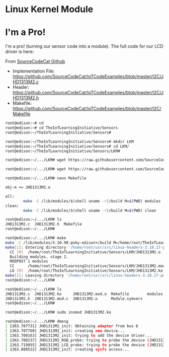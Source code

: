
# Linux Kernel Module

# I'm a Pro!

I'm a pro! (turning our sensor code into a module). The full code for our LCD driver is here:

From [SourceCodeCat Github](https://github.com/SourceCodeCat/IoTCodeExamples/)

- Implementation File: https://github.com/SourceCodeCat/IoTCodeExamples/blob/master/I2C/JHD1313M2.c
- Header: https://github.com/SourceCodeCat/IoTCodeExamples/blob/master/I2C/JHD1313M2.h
- Makefile: https://github.com/SourceCodeCat/IoTCodeExamples/blob/master/I2C/Makefile

```sh
root@edison:~# cd
root@edison:~# cd TheIoTLearningInitiative/Sensors
root@edison:~/TheIoTLearningInitiative/Sensors# 
```

```sh
root@edison:~/TheIoTLearningInitiative/Sensors# mkdir LKM
root@edison:~/TheIoTLearningInitiative/Sensors# cd LKM/
root@edison:~/TheIoTLearningInitiative/Sensors/LKM# 
```

```sh
root@edison:~/.../LKM# wget https://raw.githubusercontent.com/SourceCodeCat/IoTCodeExamples/master/I2C/JHD1313M2.c
```

```sh
root@edison:~/.../LKM# wget https://raw.githubusercontent.com/SourceCodeCat/IoTCodeExamples/master/I2C/JHD1313M2.h
```

```sh
root@edison:~/.../LKM# nano Makefile
```

```sh
obj-m += JHD1313M2.o

all:
        make -C /lib/modules/$(shell uname -r)/build M=$(PWD) modules
clean:
        make -C /lib/modules/$(shell uname -r)/build M=$(PWD) clean
```

```sh
root@edison:~/.../LKM# ls                                     
JHD1313M2.c  JHD1313M2.h  Makefile                                                         
root@edison:~/.../LKM#  
```

```sh
root@edison:~/.../LKM# make
make -C /lib/modules/3.10.98-poky-edison+/build M=/home/root/TheIoTLearningInitiative/Senss
make[1]: Entering directory '/home/root/usr/src/linux-headers-3.10.17-poky-edison'
  CC [M]  /home/root/TheIoTLearningInitiative/Sensors/LKM/JHD1313M2.o
  Building modules, stage 2.
  MODPOST 1 modules
  CC      /home/root/TheIoTLearningInitiative/Sensors/LKM/JHD1313M2.mod.o
  LD [M]  /home/root/TheIoTLearningInitiative/Sensors/LKM/JHD1313M2.ko
make[1]: Leaving directory '/home/root/usr/src/linux-headers-3.10.17-poky-edison'
root@edison:~/.../LKM#  
```

```sh
root@edison:~/.../LKM# ls  
JHD1313M2.c  JHD1313M2.ko     JHD1313M2.mod.o  Makefile        modules.order
JHD1313M2.h  JHD1313M2.mod.c  JHD1313M2.o      Module.symvers
root@edison:~/.../LKM# 
```

```sh
root@edison:~/.../LKM# sudo insmod JHD1313M2.ko
```

```sh
root@edison:~/.../LKM# dmesg
[ 1363.707731] JHD1313M2_init: Obtaining adapter from bus 6                                
[ 1363.707760] JHD1313M2_init: creating new device...                                      
[ 1363.708163] JHD1313M2_init: trying to add the device driver...                          
[ 1363.708237] JHD1313M2_RGB_probe: trying to probe the device (JHD1313M2_RGB)...          
[ 1363.719955] JHD1313M2_LCD_probe: trying to probe the device (JHD1313M2_LCD)...          
[ 1363.808522] JHD1313M2_init: creating sysfs access...
```

